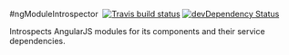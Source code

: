 #ngModuleIntrospector &nbsp;[![Travis build status](https://travis-ci.org/evangalen/ng-module-introspector.png?branch=master)](https://travis-ci.org/evangalen/ng-module-introspector)&nbsp;[![devDependency Status](https://david-dm.org/evangalen/ng-module-introspector/dev-status.svg)](https://david-dm.org/evangalen/ng-module-introspector#info=devDependencies)

Introspects AngularJS modules for its components and their service dependencies.
